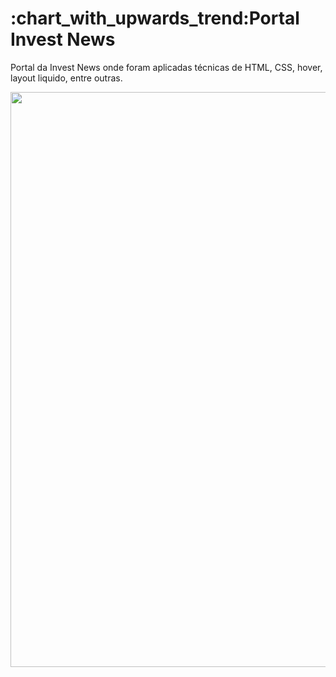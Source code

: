 <h1>:chart_with_upwards_trend:Portal Invest News</h1>

<p>Portal da Invest News onde foram aplicadas técnicas de HTML, CSS, hover, layout liquido, entre outras.</p>

<img src="https://github.com/thiagobalonyi/invest-news/blob/master/Website%20InvestNews.gif" width="920">
